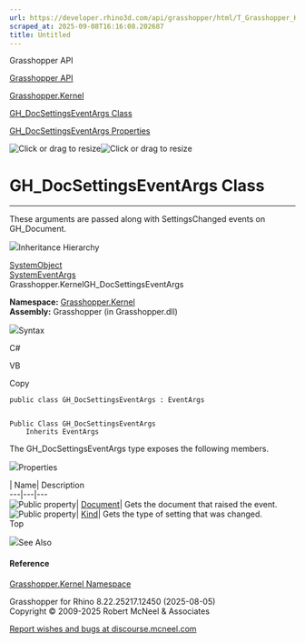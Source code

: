 ```yaml
---
url: https://developer.rhino3d.com/api/grasshopper/html/T_Grasshopper_Kernel_GH_DocSettingsEventArgs.htm
scraped_at: 2025-09-08T16:16:08.202687
title: Untitled
---
```


Grasshopper API

[Grasshopper API](../html/723c01da-9986-4db2-8f53-6f3a7494df75.htm
"Grasshopper API")

[Grasshopper.Kernel](../html/N_Grasshopper_Kernel.htm "Grasshopper.Kernel")

[GH_DocSettingsEventArgs
Class](../html/T_Grasshopper_Kernel_GH_DocSettingsEventArgs.htm
"GH_DocSettingsEventArgs Class")

[GH_DocSettingsEventArgs
Properties](../html/Properties_T_Grasshopper_Kernel_GH_DocSettingsEventArgs.htm
"GH_DocSettingsEventArgs Properties")

![Click or drag to resize](../icons/TocOpen.gif)![Click or drag to
resize](../icons/TocClose.gif)

# GH_DocSettingsEventArgs Class  
  
---  
  
These arguments are passed along with SettingsChanged events on GH_Document.

![](../icons/SectionExpanded.png)Inheritance Hierarchy

[SystemObject](https://docs.microsoft.com/dotnet/api/system.object)  
[SystemEventArgs](https://docs.microsoft.com/dotnet/api/system.eventargs)  
Grasshopper.KernelGH_DocSettingsEventArgs  

**Namespace:** [Grasshopper.Kernel](N_Grasshopper_Kernel.htm)  
**Assembly:** Grasshopper (in Grasshopper.dll)

![](../icons/SectionExpanded.png)Syntax

C#

VB

Copy

    
    
    public class GH_DocSettingsEventArgs : EventArgs
    
    
    Public Class GH_DocSettingsEventArgs
    	Inherits EventArgs

The GH_DocSettingsEventArgs type exposes the following members.

![](../icons/SectionExpanded.png)Properties

| Name| Description  
---|---|---  
![Public property](../icons/pubproperty.gif)|
[Document](P_Grasshopper_Kernel_GH_DocSettingsEventArgs_Document.htm)|  Gets
the document that raised the event.  
![Public property](../icons/pubproperty.gif)|
[Kind](P_Grasshopper_Kernel_GH_DocSettingsEventArgs_Kind.htm)|  Gets the type
of setting that was changed.  
Top

![](../icons/SectionExpanded.png)See Also

#### Reference

[Grasshopper.Kernel Namespace](N_Grasshopper_Kernel.htm)

Grasshopper for Rhino 8.22.25217.12450 (2025-08-05)  
Copyright © 2009-2025 Robert McNeel & Associates

[Report wishes and bugs at
discourse.mcneel.com](https://discourse.mcneel.com/c/grasshopper)

